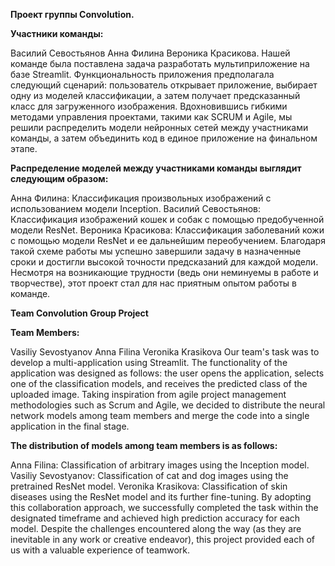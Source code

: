 **Проект группы Convolution.**

**Участники команды:**

Василий Севостьянов
Анна Филина
Вероника Красикова.
Нашей команде была поставлена задача разработать мультиприложение на базе Streamlit. Функциональность приложения предполагала следующий сценарий: пользователь открывает приложение, выбирает одну из моделей классификации, а затем получает предсказанный класс для загруженного изображения. Вдохновившись гибкими методами управления проектами, такими как SCRUM и Agile, мы решили распределить модели нейронных сетей между участниками команды, а затем объединить код в единое приложение на финальном этапе.

**Распределение моделей между участниками команды выглядит следующим образом:**

Анна Филина: Классификация произвольных изображений с использованием модели Inception.
Василий Севостьянов: Классификация изображений кошек и собак с помощью предобученной модели ResNet.
Вероника Красикова: Классификация заболеваний кожи с помощью модели ResNet и ее дальнейшим переобучением.
Благодаря такой схеме работы мы успешно завершили задачу в назначенные сроки и достигли высокой точности предсказаний для каждой модели. Несмотря на возникающие трудности (ведь они неминуемы в работе и творчестве), этот проект стал для нас приятным опытом работы в команде.

**Team Convolution Group Project**

**Team Members:**

Vasiliy Sevostyanov
Anna Filina
Veronika Krasikova
Our team's task was to develop a multi-application using Streamlit. The functionality of the application was designed as follows: the user opens the application, selects one of the classification models, and receives the predicted class of the uploaded image. Taking inspiration from agile project management methodologies such as Scrum and Agile, we decided to distribute the neural network models among team members and merge the code into a single application in the final stage.

**The distribution of models among team members is as follows:**

Anna Filina: Classification of arbitrary images using the Inception model.
Vasiliy Sevostyanov: Classification of cat and dog images using the pretrained ResNet model.
Veronika Krasikova: Classification of skin diseases using the ResNet model and its further fine-tuning.
By adopting this collaboration approach, we successfully completed the task within the designated timeframe and achieved high prediction accuracy for each model. Despite the challenges encountered along the way (as they are inevitable in any work or creative endeavor), this project provided each of us with a valuable experience of teamwork.
